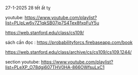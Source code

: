 
27-1-2025 28 tết ất tỵ

youtube: https://www.youtube.com/playlist?list=PLIpLw6v7Z1qkSB07ip7S4Tex8fxpFuY5u

https://web.stanford.edu/class/cs109/

sách cần đọc : https://probabilityforcs.firebaseapp.com/book

https://web.stanford.edu/class/archive/cs/cs109/cs109.1244/

section youtube: https://www.youtube.com/playlist?list=PLeXP_O78dgi607THV0HA-866OWfsuLxC1
